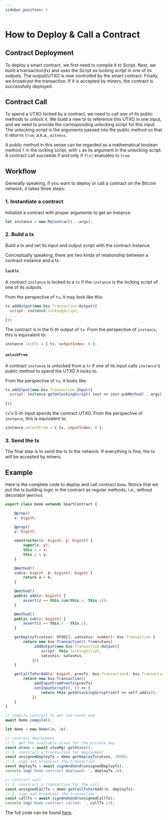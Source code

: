 ```yaml
---
sidebar_position: 5
---
```


# How to Deploy & Call a Contract

## Contract Deployment

To deploy a smart contract, we first need to compile it to Script. Next, we build a transaction(tx) and uses the Script as locking script in one of its outputs. The output/UTXO is now controlled by the smart contract. Finally, we broadcast the transaction. If it is accepted by miners, the contract is successfully deployed.

## Contract Call

To spend a UTXO locked by a contract, we need to call one of its public methods to unlock it. We build a new tx to reference this UTXO in one input, and we need to provide the corresponding unlocking script for this input. The unlocking script is the arguments passed into the public method so that it returns `true`, a.k.a., `witness`.

A public method in this sense can be regarded as a mathematical boolean method `f` in the locking script, with `x` as its argument in the unlocking script. A contract call succeeds if and only if `f(x)` evaluates to `true`.

## Workflow

Generally speaking, if you want to deploy or call a contract on the Bitcoin network, it takes three steps:

### 1. Instantiate a contract

Initialize a contract with proper arguments to get an instance.

```ts
let instance = new MyContract(...args);
```

### 2. Build a tx

Build a tx and set its input and output script with the contract instance.

Conceptually speaking, there are two kinds of relationship between a contract instance and a tx.

#### `lockTo`

A contract `instance` is locked to a `tx` if the `instance` is the locking script of one of its outputs.

From the perspective of `tx`, it may look like this:

```js
tx.addOutput(new bsv.Transaction.Output({
  script: instance.lockingScript,
  ...
}))
```
The contract is in the 0-th output of `tx`.
From the perspective of `instance`, this is equivalent to:

```js
instance.lockTo = { tx, outputIndex: 0 };
```

#### `unlockFrom`

A contract `instance` is unlocked from a `tx` if one of its input calls `instance`'s public method to spend the UTXO it locks to.

From the perspective of `tx`, it looks like:

```js
tx.addInput(new bsv.Transaction.Input({
  script: instance.getUnlockingScript( inst => inst.pubMethod(...args) )
  ...
}))
```
`tx`'s 0-th input spends the contract UTXO.
From the perspective of `instance`, this is equivalent to:

```js
instance.unlockFrom = { tx, inputIndex: 0 };
```

### 3. Send the tx

The final step is to send the tx to the network. If everything is fine, the tx will be accepted by miners.

## Example

Here is the complete code to deploy and call contract `Demo`. Notice that we put the tx building logic in the contract as regular methods, i.e., without decorator `@method`.

```ts
export class Demo extends SmartContract {

    @prop()
    x: bigint;

    @prop()
    y: bigint;

    constructor(x: bigint, y: bigint) {
        super(x, y);
        this.x = x;
        this.y = y;
    }

    @method()
    sum(a: bigint, b: bigint): bigint {
        return a + b;
    }

    @method()
    public add(z: bigint) {
        assert(z == this.sum(this.x, this.y));
    }

    @method()
    public sub(z: bigint) {
        assert(z == this.x - this.y);
    }

    getDeployTx(utxos: UTXO[], satoshis: number): bsv.Transaction {
        return new bsv.Transaction().from(utxos)
            .addOutput(new bsv.Transaction.Output({
                script: this.lockingScript,
                satoshis: satoshis,
            }))
    }

    getCallTxForAdd(z: bigint, prevTx: bsv.Transaction): bsv.Transaction {
        return new bsv.Transaction()
            .addInputFromPrevTx(prevTx)
            .setInputScript(0, () => {
                return this.getUnlockingScript(self => self.add(z));
            })
    }
}

// compile contract to get low-level asm
await Demo.compile();

let demo = new Demo(1n, 2n);

// contract deployment
// 1. get the available utxos for the private key
const utxos = await utxoMgr.getUtxos();
// 2. construct a transaction for deployment
const unsignedDeployTx = demo.getDeployTx(utxos, 1000);
// 3. sign and broadcast the transaction
const deployTx = await signAndSend(unsignedDeployTx);
console.log('Demo contract deployed: ', deployTx.id);

// contract call
// 1. construct a transaction for the call
const unsignedCallTx = demo.getCallTxForAdd(3n, deployTx);
// 2. sign and broadcast the transaction
const callTx = await signAndSend(unsignedCallTx);
console.log('Demo contract called: ', callTx.id);

```

The full code can be found [here](https://github.com/sCrypt-Inc/scryptTS-examples/blob/master/tests/testnet/demo.ts).
